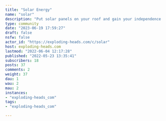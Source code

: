 ```yaml
---
title: "Solar Energy" 
name: "solar"
description: "Put solar panels on your roof and gain your independence. Much better then allowing crony capitalists to cover green fields with them"
type: community
date: "2023-06-19 17:59:27"
draft: false
nsfw: false
actor_id: "https://exploding-heads.com/c/solar"
host: exploding-heads.com
lastmod: "2022-06-04 12:17:28"
published: "2022-05-23 13:35:41"
subscribers: 18
posts: 37
comments: 2
weight: 37
dau: 1
wau: 2
mau: 2
instances:
- "exploding-heads_com"
tags: 
- "exploding-heads_com"

---
```

